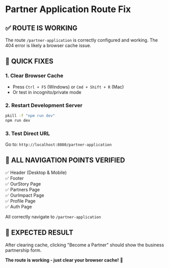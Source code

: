 # Partner Application Route Fix

## ✅ **ROUTE IS WORKING**

The route `/partner-application` is correctly configured and working. The 404 error is likely a browser cache issue.

## 🔧 **QUICK FIXES**

### **1. Clear Browser Cache**
- Press `Ctrl + F5` (Windows) or `Cmd + Shift + R` (Mac)
- Or test in incognito/private mode

### **2. Restart Development Server**
```bash
pkill -f "npm run dev"
npm run dev
```

### **3. Test Direct URL**
Go to: `http://localhost:8080/partner-application`

## 🎯 **ALL NAVIGATION POINTS VERIFIED**

✅ Header (Desktop & Mobile)  
✅ Footer  
✅ OurStory Page  
✅ Partners Page  
✅ OurImpact Page  
✅ Profile Page  
✅ Auth Page  

All correctly navigate to `/partner-application`

## 🚀 **EXPECTED RESULT**

After clearing cache, clicking "Become a Partner" should show the business partnership form.

**The route is working - just clear your browser cache!** 🎉 